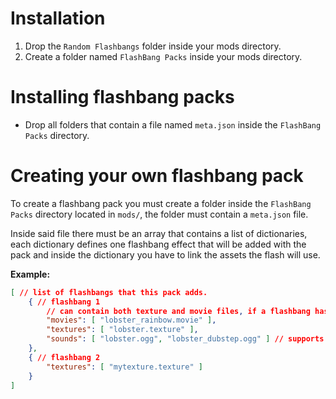 # Installation
1. Drop the `Random Flashbangs` folder inside your mods directory.
2. Create a folder named `FlashBang Packs` inside your mods directory.

# Installing flashbang packs
* Drop all folders that contain a file named `meta.json` inside the `FlashBang Packs` directory.

# Creating your own flashbang pack
To create a flashbang pack you must create a folder inside the `FlashBang Packs` directory located in `mods/`, the folder must contain a `meta.json` file.

Inside said file there must be an array that contains a list of dictionaries, each dictionary defines one flashbang effect that will be added with the pack and inside the dictionary you have to link the assets the flash will use.

**Example:**
```json
[ // list of flashbangs that this pack adds.
    { // flashbang 1
        // can contain both texture and movie files, if a flashbang has both types, it will be randomly decided if it uses a texture or a movie file each time it gets triggered.
        "movies": [ "lobster_rainbow.movie" ],
        "textures": [ "lobster.texture" ],
        "sounds": [ "lobster.ogg", "lobster_dubstep.ogg" ] // supports multiple files which will be randomly chosen when this flashbang item gets rolled.
    },
    { // flashbang 2
        "textures": [ "mytexture.texture" ]
    }
]
```
